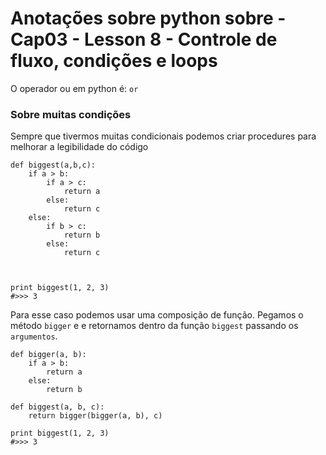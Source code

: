 # Anotações sobre python sobre - Cap03 - Lesson 8 - Controle de fluxo, condições e loops

O operador ou em python é: `or`

### Sobre muitas condições
Sempre que tivermos muitas condicionais podemos criar procedures para melhorar
a legibilidade do código

```
def biggest(a,b,c):
    if a > b:
        if a > c:
            return a
        else:
            return c
    else:
        if b > c:
            return b
        else:
            return c



print biggest(1, 2, 3)
#>>> 3
```
Para esse caso podemos usar uma composição de função. Pegamos o método `bigger` e
e retornamos dentro da função `biggest` passando os `argumentos`.

```
def bigger(a, b):
    if a > b:
        return a
    else:
        return b

def biggest(a, b, c):
    return bigger(bigger(a, b), c)

print biggest(1, 2, 3)
#>>> 3
```
